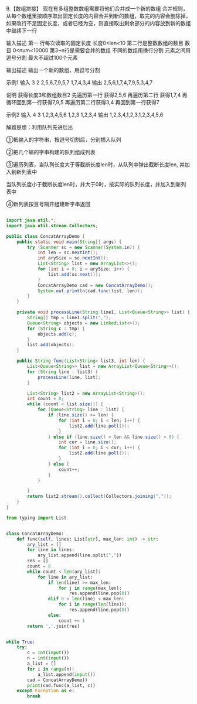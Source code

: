 9.【数组拼接】
现在有多组整数数组需要将他们合并成一个新的数组
合并规则，从每个数组里按顺序取出固定长度的内容合并到新的数组，取完的内容会删除掉，如果改行不足固定长度，或者已经为空，则直接取出剩余部分的内容放到新的数组中继续下一行

输入描述
  第一 行每次读取的固定长度
  长度0<len<10
  第二行是整数数组的数目
  数目 0<num<10000
  第3~n行是需要合并的数组
  不同的数组用换行分割
  元素之间用逗号分割
  最大不超过100个元素

 输出描述
  输出一个新的数组，用逗号分割

  示例1
  输入
      3
      2
      2,5,6,7,9,5,7
      1,7,4,3,4
  输出
      2,5,6,1,7,4,7,9,5,3,4,7

  说明  获得长度3和数组数目2
     先遍历第一行 获得2,5,6
     再遍历第二行 获得1,7,4
     再循环回到第一行获得7,9,5
     再遍历第二行获得3,4
     再回到第一行获得7

  示例2
  输入
     4
     3
     1,2,3,4,5,6
     1,2,3
     1,2,3,4
   输出
     1,2,3,4,1,2,3,1,2,3,4,5,6

解题思想：利用队列先进后出

①把输入的字符串，按逗号切割后，分别插入队列

②把几个输的字串构建的队列组成列表

③遍历列表，当队列长度大于等截断长度len时，从队列中弹出截断长度len, 并加入到新列表中

当队列长度小于截断长度len时，并大于0时，按实际的队列长度，并加入到新列表中

④新列表按豆号隔开组建新字串返回

```java

import java.util.*;
import java.util.stream.Collectors;

public class ConcatArrayDemo {
    public static void main(String[] args) {
        try (Scanner sc = new Scanner(System.in)) {
            int len = sc.nextInt();
            int arySize = sc.nextInt();
            List<String> list = new ArrayList<>();
            for (int i = 0; i < arySize; i++) {
                list.add(sc.next());
            }
            ConcatArrayDemo cad = new ConcatArrayDemo();
            System.out.println(cad.func(list, len));
        }
    }

    private void processLine(String line1, List<Queue<String>> list) {
        String[] tmp = line1.split(",");
        Queue<String> objects = new LinkedList<>();
        for (String c : tmp) {
            objects.add(c);
        }
        list.add(objects);
    }

    public String func(List<String> list3, int len) {
        List<Queue<String>> list = new ArrayList<Queue<String>>();
        for (String line : list3) {
            processLine(line, list);
        }

        List<String> list2 = new ArrayList<String>();
        int count = 0;
        while (count < list.size()) {
            for (Queue<String> line : list) {
                if (line.size() >= len) {
                    for (int i = 0; i < len; i++) {
                        list2.add(line.poll());
                    }
                } else if (line.size() < len && line.size() > 0) {
                    int cur = line.size();
                    for (int i = 0; i < cur; i++) {
                        list2.add(line.poll());
                    }
                } else {
                    count++;
                }
            }

        }
        return list2.stream().collect(Collectors.joining(","));
    }
}
```

```python
from typing import List


class ConcatArrayDemo:
    def func(self, lines: List[str], max_len: int) -> str:
        ary_list = []
        for line in lines:
            ary_list.append(line.split(","))
        res = []
        count = 0
        while count < len(ary_list):
            for line in ary_list:
                if len(line) >= max_len:
                    for j in range(max_len):
                        res.append(line.pop(0))
                elif 0 < len(line) < max_len:
                    for i in range(len(line)):
                        res.append(line.pop(0))
                else:
                    count += 1
        return ','.join(res)


while True:
    try:
        c = int(input())
        n = int(input())
        a_list = []
        for i in range(n):
            a_list.append(input())
        cad = ConcatArrayDemo()
        print(cad.func(a_list, c))
    except Exception as e:
        break
```

